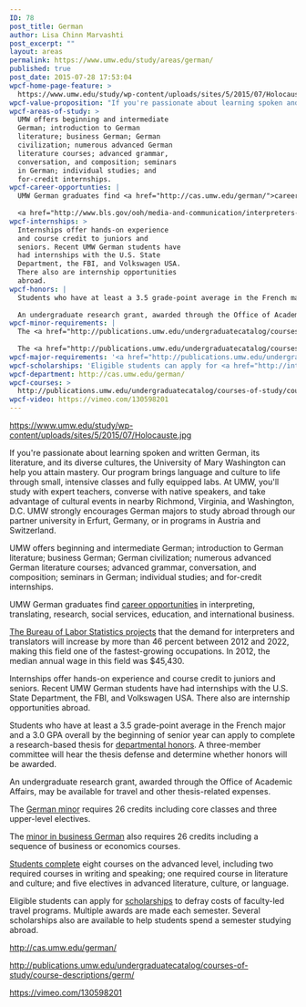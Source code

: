 ```yaml
---
ID: 78
post_title: German
author: Lisa Chinn Marvashti
post_excerpt: ""
layout: areas
permalink: https://www.umw.edu/study/areas/german/
published: true
post_date: 2015-07-28 17:53:04
wpcf-home-page-feature: >
  https://www.umw.edu/study/wp-content/uploads/sites/5/2015/07/Holocauste.jpg
wpcf-value-proposition: "If you're passionate about learning spoken and written German, its literature, and its diverse cultures, the University of Mary Washington can help you attain mastery. Our program brings language and culture to life through small, intensive classes and fully equipped labs. At UMW, you'll study with expert teachers, converse with native speakers, and take advantage of cultural events in nearby Richmond, Virginia, and Washington, D.C. UMW strongly encourages German majors to study abroad through our partner university in Erfurt, Germany, or in programs in Austria and Switzerland."
wpcf-areas-of-study: >
  UMW offers beginning and intermediate
  German; introduction to German
  literature; business German; German
  civilization; numerous advanced German
  literature courses; advanced grammar,
  conversation, and composition; seminars
  in German; individual studies; and
  for-credit internships.
wpcf-career-opportunties: |
  UMW German graduates find <a href="http://cas.umw.edu/german/">career opportunities</a> in interpreting, translating, research, social services, education, and international business.
  
  <a href="http://www.bls.gov/ooh/media-and-communication/interpreters-and-translators.htm">The Bureau of Labor Statistics projects</a> that the demand for interpreters and translators will increase by more than 46 percent between 2012 and 2022, making this field one of the fastest-growing occupations. In 2012, the median annual wage in this field was $45,430.
wpcf-internships: >
  Internships offer hands-on experience
  and course credit to juniors and
  seniors. Recent UMW German students have
  had internships with the U.S. State
  Department, the FBI, and Volkswagen USA.
  There also are internship opportunities
  abroad.
wpcf-honors: |
  Students who have at least a 3.5 grade-point average in the French major and a 3.0 GPA overall by the beginning of senior year can apply to complete a research-based thesis for <a href="http://cas.umw.edu/modernlanguages/departmental-honors/">departmental honors</a>. A three-member committee will hear the thesis defense and determine whether honors will be awarded.
  
  An undergraduate research grant, awarded through the Office of Academic Affairs, may be available for travel and other thesis-related expenses.
wpcf-minor-requirements: |
  The <a href="http://publications.umw.edu/undergraduatecatalog/courses-of-study/minors/german/">German minor</a> requires 26 credits including core classes and three upper-level electives.
  
  The <a href="http://publications.umw.edu/undergraduatecatalog/courses-of-study/minors/business-german/">minor in business German</a> also requires 26 credits including a sequence of business or economics courses.
wpcf-major-requirements: '<a href="http://publications.umw.edu/undergraduatecatalog/courses-of-study/majors/german/">Students complete</a> eight courses on the advanced level, including two required courses in writing and speaking; one required course in literature and culture; and five electives in advanced literature, culture, or language.'
wpcf-scholarships: 'Eligible students can apply for <a href="http://international.umw.edu/study-abroad-2/scholarships/umw-facultyled-program-study-abroad-scholarship/">scholarships</a> to defray costs of faculty-led travel programs. Multiple awards are made each semester. Several scholarships also are available to help students spend a semester studying abroad.'
wpcf-department: http://cas.umw.edu/german/
wpcf-courses: >
  http://publications.umw.edu/undergraduatecatalog/courses-of-study/course-descriptions/germ/
wpcf-video: https://vimeo.com/130598201
---
```


<!-- Types Custom Fields: -->

<!-- home-page-feature -->
https://www.umw.edu/study/wp-content/uploads/sites/5/2015/07/Holocauste.jpg
<!-- End home-page-feature -->

<!-- value-proposition -->
If you're passionate about learning spoken and written German, its literature, and its diverse cultures, the University of Mary Washington can help you attain mastery. Our program brings language and culture to life through small, intensive classes and fully equipped labs. At UMW, you'll study with expert teachers, converse with native speakers, and take advantage of cultural events in nearby Richmond, Virginia, and Washington, D.C. UMW strongly encourages German majors to study abroad through our partner university in Erfurt, Germany, or in programs in Austria and Switzerland.
<!-- End value-proposition -->

<!-- areas-of-study -->
UMW offers beginning and intermediate German; introduction to German literature; business German; German civilization; numerous advanced German literature courses; advanced grammar, conversation, and composition; seminars in German; individual studies; and for-credit internships.
<!-- End areas-of-study -->

<!-- career-opportunties -->
UMW German graduates find <a href="http://cas.umw.edu/german/">career opportunities</a> in interpreting, translating, research, social services, education, and international business.

<a href="http://www.bls.gov/ooh/media-and-communication/interpreters-and-translators.htm">The Bureau of Labor Statistics projects</a> that the demand for interpreters and translators will increase by more than 46 percent between 2012 and 2022, making this field one of the fastest-growing occupations. In 2012, the median annual wage in this field was $45,430.
<!-- End career-opportunties -->

<!-- internships -->
Internships offer hands-on experience and course credit to juniors and seniors. Recent UMW German students have had internships with the U.S. State Department, the FBI, and Volkswagen USA. There also are internship opportunities abroad.
<!-- End internships -->

<!-- honors -->
Students who have at least a 3.5 grade-point average in the French major and a 3.0 GPA overall by the beginning of senior year can apply to complete a research-based thesis for <a href="http://cas.umw.edu/modernlanguages/departmental-honors/">departmental honors</a>. A three-member committee will hear the thesis defense and determine whether honors will be awarded.

An undergraduate research grant, awarded through the Office of Academic Affairs, may be available for travel and other thesis-related expenses.
<!-- End honors -->

<!-- minor-requirements -->
The <a href="http://publications.umw.edu/undergraduatecatalog/courses-of-study/minors/german/">German minor</a> requires 26 credits including core classes and three upper-level electives.

The <a href="http://publications.umw.edu/undergraduatecatalog/courses-of-study/minors/business-german/">minor in business German</a> also requires 26 credits including a sequence of business or economics courses.
<!-- End minor-requirements -->

<!-- major-requirements -->
<a href="http://publications.umw.edu/undergraduatecatalog/courses-of-study/majors/german/">Students complete</a> eight courses on the advanced level, including two required courses in writing and speaking; one required course in literature and culture; and five electives in advanced literature, culture, or language.
<!-- End major-requirements -->

<!-- scholarships -->
Eligible students can apply for <a href="http://international.umw.edu/study-abroad-2/scholarships/umw-facultyled-program-study-abroad-scholarship/">scholarships</a> to defray costs of faculty-led travel programs. Multiple awards are made each semester. Several scholarships also are available to help students spend a semester studying abroad.
<!-- End scholarships -->

<!-- department -->
http://cas.umw.edu/german/
<!-- End department -->

<!-- courses -->
http://publications.umw.edu/undergraduatecatalog/courses-of-study/course-descriptions/germ/
<!-- End courses -->

<!-- video -->
https://vimeo.com/130598201
<!-- End video -->

<!-- End Types Custom Fields -->